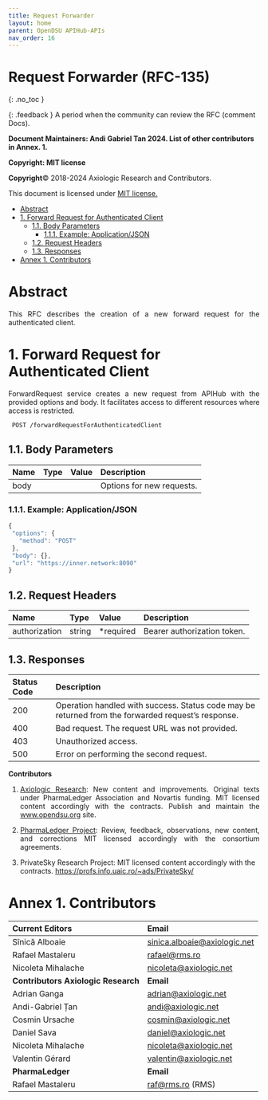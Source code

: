```yaml
---
title: Request Forwarder 
layout: home
parent: OpenDSU APIHub-APIs
nav_order: 16
---
```



# **Request Forwarder (RFC-135)**
{: .no_toc }

{: .feedback }
A period when the community can review the RFC (comment Docs).

**Document Maintainers: Andi Gabriel Tan 2024. List of other contributors in Annex. 1.**

**Copyright: MIT license**

 **Copyright**© 2018-2024 Axiologic Research and Contributors.

This document is licensed under [MIT license.](https://en.wikipedia.org/wiki/MIT_License)

<!-- TOC -->
* [Abstract](#abstract)
* [1. Forward Request for Authenticated Client](#1-forward-request-for-authenticated-client)
  * [1.1. Body Parameters](#11-body-parameters)
    * [1.1.1. Example: Application/JSON](#111-example-applicationjson)
  * [1.2. Request Headers](#12-request-headers)
  * [1.3. Responses](#13-responses)
* [Annex 1. Contributors](#annex-1-contributors)
<!-- TOC -->


# **Abstract**

<p style='text-align: justify;'>This RFC describes the creation of a new forward request for the authenticated client.
</p>

# 1. **Forward Request for Authenticated Client**

<p style='text-align: justify;'>ForwardRequest service creates a new request from APIHub with the provided options and body. It facilitates access to different resources where access is restricted.
</p>
	
````
 POST /forwardRequestForAuthenticatedClient
````



## 1.1. Body Parameters

| Name       | Type  | Value  | Description                 |
|:-----------|:------|:-------|:----------------------------|
| body       |       |        | Options for new requests.   |


### 1.1.1. Example: Application/JSON

```js
{
 "options": {
   "method": "POST"
 },
 "body": {},
 "url": "https://inner.network:8090"
}
```

## 1.2. Request Headers

| Name          | Type   | Value     | Description                   |
|:--------------|:-------|:----------|:------------------------------|
| authorization | string | *required | Bearer authorization token.   |



## 1.3. Responses

| Status Code  | Description                                                                                         |
|:-------------|:----------------------------------------------------------------------------------------------------|
| 200          | Operation handled with success. Status code may be returned from the forwarded request’s response.  |
| 400          | Bad request. The request URL was not provided.                                                      |
| 403          | Unauthorized access.                                                                                |
| 500          | Error on performing the second request.                                                             |


**Contributors**

1. <p style='text-align: justify;'><a href="https://www.axiologic.net/">Axiologic Research</a>: New content and improvements. Original texts under PharmaLedger Association and Novartis funding. MIT licensed content accordingly with the contracts. Publish and maintain the <a href="https://www.opendsu.org/">www.opendsu.org</a> site.

2. <p style='text-align: justify;'><a href="https://pharmaledger.org/">PharmaLedger Project</a>: Review, feedback, observations, new content, and corrections MIT licensed accordingly with the consortium agreements.

3. PrivateSky Research Project: MIT licensed content accordingly with the contracts. 
<a href="https://profs.info.uaic.ro/~ads/PrivateSky/"> https://profs.info.uaic.ro/~ads/PrivateSky/</a>


# **Annex 1. Contributors**


| **Current Editors**                 | **Email**                            |
|:------------------------------------|:-------------------------------------|
| Sînică Alboaie                      | sinica.alboaie@axiologic.net         |
| Rafael Mastaleru                    | rafael@rms.ro                        |
| Nicoleta Mihalache                  | nicoleta@axiologic.net               |
| **Contributors Axiologic Research** | **Email**                            |
| Adrian Ganga                        | adrian@axiologic.net                 |
| Andi-Gabriel Țan                    | andi@axiologic.net                   |
| Cosmin Ursache                      | cosmin@axiologic.net                 |
| Daniel Sava                         | daniel@axiologic.net                 |
| Nicoleta Mihalache                  | nicoleta@axiologic.net               |
| Valentin Gérard                     | valentin@axiologic.net               |
| **PharmaLedger**                    | **Email**                            |
| Rafael Mastaleru                    | raf@rms.ro (RMS)                     |


